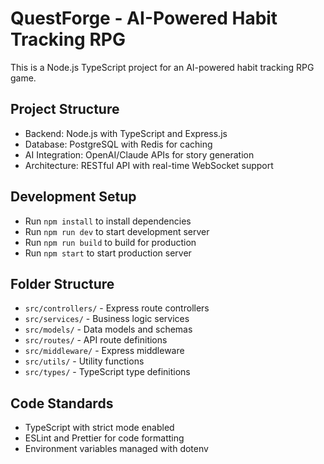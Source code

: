 # QuestForge - AI-Powered Habit Tracking RPG

This is a Node.js TypeScript project for an AI-powered habit tracking RPG game.

## Project Structure
- Backend: Node.js with TypeScript and Express.js
- Database: PostgreSQL with Redis for caching
- AI Integration: OpenAI/Claude APIs for story generation
- Architecture: RESTful API with real-time WebSocket support

## Development Setup
- Run `npm install` to install dependencies
- Run `npm run dev` to start development server
- Run `npm run build` to build for production
- Run `npm start` to start production server

## Folder Structure
- `src/controllers/` - Express route controllers
- `src/services/` - Business logic services
- `src/models/` - Data models and schemas
- `src/routes/` - API route definitions
- `src/middleware/` - Express middleware
- `src/utils/` - Utility functions
- `src/types/` - TypeScript type definitions

## Code Standards
- TypeScript with strict mode enabled
- ESLint and Prettier for code formatting
- Environment variables managed with dotenv